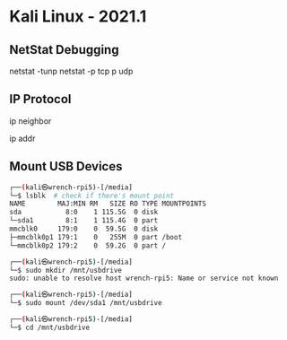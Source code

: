 # Kali Linux - 2021.1 

## NetStat Debugging 

netstat -tunp
netstat -p tcp p udp

## IP Protocol

ip neighbor 

ip addr 


## Mount USB Devices

```bash
┌──(kali㉿wrench-rpi5)-[/media]
└─$ lsblk  # check if there's mount point
NAME        MAJ:MIN RM   SIZE RO TYPE MOUNTPOINTS
sda           8:0    1 115.5G  0 disk
└─sda1        8:1    1 115.4G  0 part
mmcblk0     179:0    0  59.5G  0 disk
├─mmcblk0p1 179:1    0   255M  0 part /boot
└─mmcblk0p2 179:2    0  59.2G  0 part /

┌──(kali㉿wrench-rpi5)-[/media]
└─$ sudo mkdir /mnt/usbdrive
sudo: unable to resolve host wrench-rpi5: Name or service not known

┌──(kali㉿wrench-rpi5)-[/media]
└─$ sudo mount /dev/sda1 /mnt/usbdrive

┌──(kali㉿wrench-rpi5)-[/media]
└─$ cd /mnt/usbdrive

```
